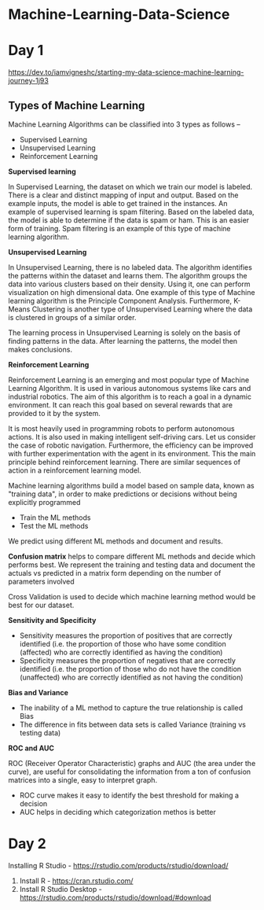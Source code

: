# Machine-Learning-Data-Science

# Day 1

https://dev.to/iamvigneshc/starting-my-data-science-machine-learning-journey-1j93


## Types of Machine Learning

Machine Learning Algorithms can be classified into 3 types as follows –

- Supervised Learning
- Unsupervised Learning
- Reinforcement Learning

__Supervised learning__

In Supervised Learning, the dataset on which we train our model is labeled. There is a clear and distinct mapping of input and output. Based on the example inputs, the model is able to get trained in the instances. An example of supervised learning is spam filtering. Based on the labeled data, the model is able to determine if the data is spam or ham. This is an easier form of training. Spam filtering is an example of this type of machine learning algorithm.

__Unsupervised Learning__

In Unsupervised Learning, there is no labeled data. The algorithm identifies the patterns within the dataset and learns them. The algorithm groups the data into various clusters based on their density. Using it, one can perform visualization on high dimensional data. One example of this type of Machine learning algorithm is the Principle Component Analysis. Furthermore, K-Means Clustering is another type of Unsupervised Learning where the data is clustered in groups of a similar order.

The learning process in Unsupervised Learning is solely on the basis of finding patterns in the data. After learning the patterns, the model then makes conclusions.

__Reinforcement Learning__

Reinforcement Learning is an emerging and most popular type of Machine Learning Algorithm. It is used in various autonomous systems like cars and industrial robotics. The aim of this algorithm is to reach a goal in a dynamic environment. It can reach this goal based on several rewards that are provided to it by the system.

It is most heavily used in programming robots to perform autonomous actions. It is also used in making intelligent self-driving cars. Let us consider the case of robotic navigation. Furthermore, the efficiency can be improved with further experimentation with the agent in its environment. This the main principle behind reinforcement learning. There are similar sequences of action in a reinforcement learning model.

Machine learning algorithms build a model based on sample data, known as "training data", in order to make predictions or decisions without being explicitly programmed

- Train the ML methods
- Test the ML methods

We predict using different ML methods and document and results.


__Confusion matrix__ helps to compare different ML methods and decide which performs best. We represent the training and testing data and document the actuals vs predicted in a matrix form depending on the number of parameters involved

Cross Validation is used to decide which machine learning method would be best for our dataset.

__Sensitivity and Specificity__

- Sensitivity measures the proportion of positives that are correctly identified (i.e. the proportion of those who have some condition (affected) who are correctly identified as having the condition)
- Specificity measures the proportion of negatives that are correctly identified (i.e. the proportion of those who do not have the condition (unaffected) who are correctly identified as not having the condition)

__Bias and Variance__

- The inability of a ML method to capture the true relationship is called Bias
- The difference in fits between data sets is called Variance (training vs testing data)

__ROC and AUC__

ROC (Receiver Operator Characteristic) graphs and AUC (the area under the curve), are useful for consolidating the information from a ton of confusion matrices into a single, easy to interpret graph.

- ROC curve makes it easy to identify the best threshold for making a decision
- AUC helps in deciding which categorization methos is better


# Day 2

Installing R Studio - https://rstudio.com/products/rstudio/download/

1. Install R - https://cran.rstudio.com/
2. Install R Studio Desktop - https://rstudio.com/products/rstudio/download/#download

